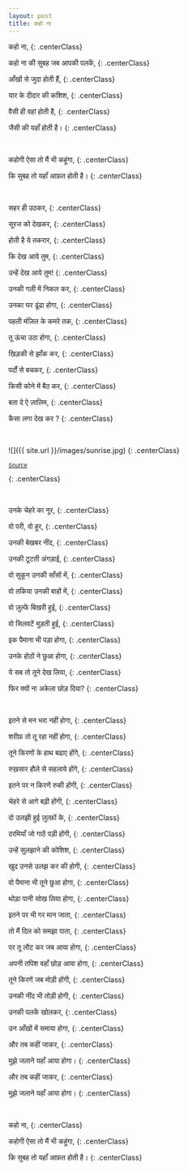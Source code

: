 ```yaml
---
layout: post
title: कहो ना
---
```


कहो ना,
{: .centerClass}

कहो ना की सुबह जब आपकी पलकें,
{: .centerClass}

आँखों से जुदा होती हैं,
{: .centerClass}

यार के दीदार की कशिश,
{: .centerClass}

वैसी ही वहां होती है,
{: .centerClass}

जैसी की यहाँ होती है।
{: .centerClass}

&nbsp;

कहोगी ऐसा तो मैं भी कहूंगा,
{: .centerClass}

कि सुबह तो यहाँ आफ़त होती है।
{: .centerClass}

&nbsp;

सहर ही उठकर,
{: .centerClass}

सूरज को देखकर,
{: .centerClass}

होती है ये तकरार,
{: .centerClass}

कि देख आये तुम,
{: .centerClass}

उन्हें देख आये तुम!
{: .centerClass}

उनकी गली में निकल कर,
{: .centerClass}

उनका घर ढूंढा होगा,
{: .centerClass}

पहली मंज़िल के कमरे तक,
{: .centerClass}

तू ऊंचा उठा होगा,
{: .centerClass}

खिड़की से झाँक कर,
{: .centerClass}

पर्दों से बचकर,
{: .centerClass}

किसी कोने में बैठ कर,
{: .centerClass}

बता दे ऐ ज़ालिम,
{: .centerClass}

कैसा लगा देख कर ?
{: .centerClass}

&nbsp;


<!-- | ![]({{ site.url }}/images/sunrise.jpg) |
|:--:|
| <a href="https://unsplash.com/photos/t0WjbJCs-t8" target="_blank">Source</a> | -->

![]({{ site.url }}/images/sunrise.jpg)
{: .centerClass}

<p style="font-size:11px"><a href="https://unsplash.com/photos/t0WjbJCs-t8" target="_blank">Source</a></p>
{: .centerClass}

&nbsp;

उनके चेहरे का नूर,
{: .centerClass}

वो परी, वो हूर,
{: .centerClass}

उनकी बेखबर नींद,
{: .centerClass}

उनकी टूटती अंगड़ाई,
{: .centerClass}

वो सुकून उनकी साँसों में,
{: .centerClass}

वो तकिया उनकी बाहों में,
{: .centerClass}

वो ज़ुल्फें बिखरी हुई,
{: .centerClass}

वो सिलवटें मुड़ती हुई,
{: .centerClass}

इक पैमाना भी पड़ा होगा,
{: .centerClass}

उनके होठों ने छुआ होगा,
{: .centerClass}

ये सब तो तूने देख लिया,
{: .centerClass}

फिर क्यों ना अकेला छोड़ दिया?
{: .centerClass}

&nbsp;

इतने से मन भरा नहीं होगा,
{: .centerClass}

शरीफ़ तो तू रहा नहीं होगा,
{: .centerClass}

तूने किरणों के हाथ बढाए होंगे,
{: .centerClass}

रुख़सार हौले से सहलाये होंगे,
{: .centerClass}

इतने पर न किरणें रुकी होंगी,
{: .centerClass}

चेहरे से आगे बढ़ी होंगी,
{: .centerClass}

दो उलझी हुई ज़ुल्फ़ों के,
{: .centerClass}

दरमियाँ जो गाठें पड़ी होंगी,
{: .centerClass}

उन्हें सुलझाने की कोशिश,
{: .centerClass}

खुद उनसे उलझ कर की होगी,
{: .centerClass}

वो पैमाना भी तूने छुआ होगा,
{: .centerClass}

थोड़ा पानी सोख लिया होगा,
{: .centerClass}

इतने पर भी गर मान जाता,
{: .centerClass}

तो मैं दिल को समझा पाता,
{: .centerClass}

पर तू लौट कर जब आया होगा,
{: .centerClass}

अपनी तपिश वहाँ छोड़ आया होगा,
{: .centerClass}

तूने किरणें जब मोड़ी होंगी,
{: .centerClass}

उनकी नींद भी तोड़ी होगी,
{: .centerClass}

उनकी पलकें खोलकर,
{: .centerClass}

उन आँखों में समाया होगा,
{: .centerClass}

और तब कहीं जाकर,
{: .centerClass}

मुझे जलाने यहाँ आया होगा।
{: .centerClass}

और तब कहीं जाकर,
{: .centerClass}

मुझे जलाने यहाँ आया होगा।
{: .centerClass}

&nbsp;

कहो ना,
{: .centerClass}

कहोगी ऐसा तो मैं भी कहूंगा,
{: .centerClass}

कि सुबह तो यहाँ आफ़त होती है।
{: .centerClass}


&nbsp;
